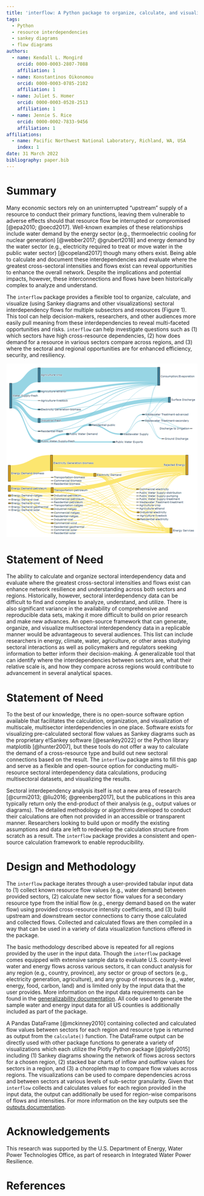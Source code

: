 ```yaml
---
title: 'interflow: A Python package to organize, calculate, and visualize sectoral interdependency flow data'
tags:
  - Python
  - resource interdependencies
  - sankey diagrams
  - flow diagrams 
authors:
  - name: Kendall L. Mongird
    orcid: 0000-0003-2807-7088
    affiliation: 1
  - name: Konstantinos Oikonomou
    orcid: 0000-0003-0785-2102
    affiliation: 1
  - name: Juliet S. Homer
    orcid: 0000-0003-0528-2513
    affiliation: 1
  - name: Jennie S. Rice
    orcid: 0000-0002-7833-9456
    affiliation: 1
affiliations:
  - name: Pacific Northwest National Laboratory, Richland, WA, USA
    index: 1
date: 31 March 2022
bibliography: paper.bib
---
```


# Summary

Many economic sectors rely on an uninterrupted “upstream” supply of a resource to conduct their primary functions, leaving them vulnerable to adverse effects should that resource flow be interrupted or compromised [@epa2010; @oecd2017]. Well-known examples of these relationships include water demand by the energy sector (e.g., thermoelectric cooling for nuclear generation) [@webber2017; @grubert2018] and energy demand by the water sector (e.g., electricity required to treat or move water in the public water sector) [@copeland2017] though many others exist. Being able to calculate and document these interdependencies and evaluate where the greatest cross-sectoral intensities and flows exist can reveal opportunities to enhance the overall network. Despite the implications and potential impacts, however, these interconnections and flows have been historically complex to analyze and understand.

The `interflow` package provides a flexible tool to organize, calculate, and visualize (using Sankey diagrams and other visualizations) sectoral interdependency flows for multiple subsectors and resources (Figure 1).  This tool can help decision-makers, researchers, and other audiences more easily pull meaning from these interdependencies to reveal multi-faceted opportunities and risks. `interflow` can help investigate questions such as (1) which sectors have high cross-resource dependencies, (2) how does demand for a resource in various sectors compare across regions, and (3) where the sectoral and regional opportunities are for enhanced efficiency, security, and resiliency.

![Example Sankey Diagrams Demonstrating the Flow of Two Resources Across Sectors in a Single Region.\label{fig:fig1}](fig1.png)

# Statement of Need

The ability to calculate and organize sectoral interdependency data and evaluate where the greatest cross-sectoral intensities and flows exist can enhance network resilience and understanding across both sectors and regions. Historically, however, sectoral interdependency data can be difficult to find and complex to analyze, understand, and utilize. There is also significant variance in the availability of comprehensive and reproducible data sets, making it more difficult to build on prior research and make new advances. An open-source framework that can generate, organize, and visualize multisectoral interdependency data in a replicable manner would be advantageous to several audiences. This list can include researchers in energy, climate, water, agriculture, or other areas studying sectoral interactions as well as policymakers and regulators seeking information to better inform their decision-making. A generalizable tool that can identify where the interdependencies between sectors are, what their relative scale is, and how they compare across regions would contribute to advancement in several analytical spaces.

# Statement of Need

To the best of our knowledge, there is no open-source software option available that facilitates the calculation, organization, and visualization of multiscale, multisector interdependencies in one place. Software exists for visualizing pre-calculated sectoral flow values as Sankey diagrams such as the proprietary e!Sankey software [@esankey2022] or the Python library matplotlib [@hunter2007], but these tools do not offer a way to calculate the demand of a cross-resource type and build out new sectoral connections based on the result. The `interflow` package aims to fill this gap and serve as a flexible and open-source option for conducting multi-resource sectoral interdependency data calculations, producing multisectoral datasets, and visualizing the results.

Sectoral interdependency analysis itself is not a new area of research [@curmi2013; @liu2016; @greenberg2017], but the publications in this area typically return only the end-product of their analysis (e.g., output values or diagrams). The detailed methodology or algorithms developed to conduct their calculations are often not provided in an accessible or transparent manner. Researchers looking to build upon or modify the existing assumptions and data are left to redevelop the calculation structure from scratch as a result. The `interflow` package provides a consistent and open-source calculation framework to enable reproducibility.

# Design and Methodology

The `interflow` package iterates through a user-provided tabular input data to (1) collect known resource flow values (e.g., water demand) between provided sectors, (2) calculate new sector flow values for a secondary resource type from the initial flow (e.g., energy demand based on the water flow) using provided cross-resource intensity coefficients, and (3) build upstream and downstream sector connections to carry those calculated and collected flows. Collected and calculated flows are then compiled in a way that can be used in a variety of data visualization functions offered in the package.

The basic methodology described above is repeated for all regions provided by the user in the input data. Though the `interflow` package comes equipped with extensive sample data to evaluate U.S. county-level water and energy flows across various sectors, it can conduct analysis for any region (e.g., country, province), any sector or group of sectors (e.g., electricity generation, agriculture), and any group of resources (e.g., water, energy, food, carbon, land) and is limited only by the input data that the user provides. More information on the input data requirements can be found in the [generalizability documentation](https://pnnl.github.io/interflow/user_guide.html#generalizability). All code used to generate the sample water and energy input data for all US counties is additionally included as part of the package.

A Pandas DataFrame [@mckinney2010] containing collected and calculated flow values between sectors for each region and resource type is returned as output from the `calculate()` function. The DataFrame output can be directly used with other package functions to generate a variety of visualizations which each utilize the Plotly Python package [@plotly2015] including (1) Sankey diagrams showing the network of flows across sectors for a chosen region, (2) stacked bar charts of inflow and outflow values for sectors in a region, and (3) a choropleth map to compare flow values across regions. The visualizations can be used to compare dependencies across and between sectors at various levels of sub-sector granularity. Given that `interflow` collects and calculates values for each region provided in the input data, the output can additionally be used for region-wise comparisons of flows and intensities. For more information on the key outputs see the [outputs documentation](https://pnnl.github.io/interflow/user_guide.html#key-outputs).

# Acknowledgements

This research was supported by the U.S. Department of Energy, Water Power Technologies Office, as part of research in Integrated Water Power Resilience.

# References
